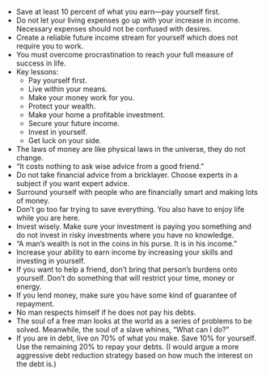 * Save at least 10 percent of what you earn—pay yourself first.
* Do not let your living expenses go up with your increase in income. Necessary expenses should not be confused with desires.
* Create a reliable future income stream for yourself which does not require you to work.
* You must overcome procrastination to reach your full measure of success in life.
* Key lessons:
  * Pay yourself first.
  * Live within your means.
  * Make your money work for you.
  * Protect your wealth.
  * Make your home a profitable investment.
  * Secure your future income.
  * Invest in yourself.
  * Get luck on your side.
* The laws of money are like physical laws in the universe, they do not change.
* “It costs nothing to ask wise advice from a good friend.”
* Do not take financial advice from a bricklayer. Choose experts in a subject if you want expert advice.
* Surround yourself with people who are financially smart and making lots of money.
* Don’t go too far trying to save everything. You also have to enjoy life while you are here.
* Invest wisely. Make sure your investment is paying you something and do not invest in risky investments where you have no knowledge.
* “A man’s wealth is not in the coins in his purse. It is in his income.”
* Increase your ability to earn income by increasing your skills and investing in yourself.
* If you want to help a friend, don’t bring that person’s burdens onto yourself. Don’t do something that will restrict your time, money or energy.
* If you lend money, make sure you have some kind of guarantee of repayment.
* No man respects himself if he does not pay his debts.
* The soul of a free man looks at the world as a series of problems to be solved. Meanwhile, the soul of a slave whines, “What can I do?”
* If you are in debt, live on 70% of what you make. Save 10% for yourself. Use the remaining 20% to repay your debts. (I would argue a more aggressive debt reduction strategy based on how much the interest on the debt is.)